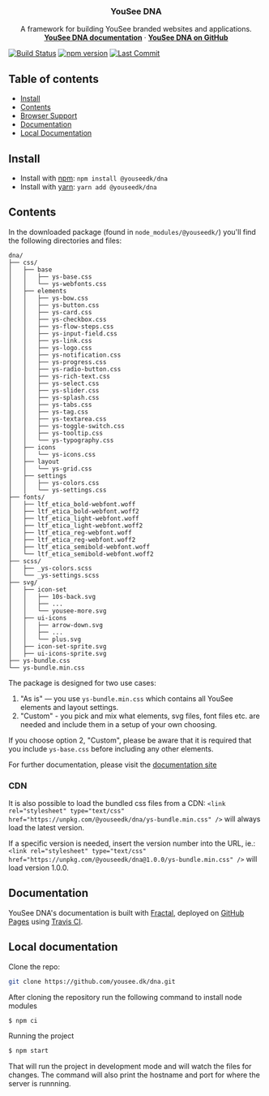 <h3 align="center">YouSee DNA </h3>
<p align="center">
  A framework for building YouSee branded websites and applications.
  <br>
  <a href="https://dna.yousee.dk"><strong>YouSee DNA documentation</strong></a> · <a href="https://github.com/youseedk/dna"><strong>YouSee DNA on GitHub</strong></a>
</p>

[![Build Status](https://travis-ci.com/youseedk/dna.svg?branch=master)](https://travis-ci.com/youseedk/dna)
[![npm version](https://img.shields.io/npm/v/@youseedk/dna.svg)](https://www.npmjs.com/package/@youseedk/dna)
[![Last Commit](https://img.shields.io/github/last-commit/youseedk/dna/master.svg)](https://github.com/youseedk/dna)

## Table of contents

- [Install](#install)
- [Contents](#contents)
- [Browser Support](#browser-support)
- [Documentation](#documentation)
- [Local Documentation](#local-documentation)

## Install

- Install with [npm](https://www.npmjs.com/): `npm install @youseedk/dna`
- Install with [yarn](https://yarnpkg.com/): `yarn add @youseedk/dna`

## Contents
In the downloaded package (found in `node_modules/@youseedk/`) you'll find the following directories and files:

```text
dna/
├── css/
│   ├── base
│   │   ├── ys-base.css
│   │   └── ys-webfonts.css
│   ├── elements
│   │   ├── ys-bow.css
│   │   ├── ys-button.css
│   │   ├── ys-card.css
│   │   ├── ys-checkbox.css
│   │   ├── ys-flow-steps.css
│   │   ├── ys-input-field.css
│   │   ├── ys-link.css
│   │   ├── ys-logo.css
│   │   ├── ys-notification.css
│   │   ├── ys-progress.css
│   │   ├── ys-radio-button.css
│   │   ├── ys-rich-text.css
│   │   ├── ys-select.css
│   │   ├── ys-slider.css
│   │   ├── ys-splash.css
│   │   ├── ys-tabs.css
│   │   ├── ys-tag.css
│   │   ├── ys-textarea.css
│   │   ├── ys-toggle-switch.css
│   │   ├── ys-tooltip.css
│   │   └── ys-typography.css
│   ├── icons
│   │   └── ys-icons.css
│   ├── layout
│   │   └── ys-grid.css
│   ├── settings
│   │   ├── ys-colors.css
│   │   └── ys-settings.css
├── fonts/
│   ├── ltf_etica_bold-webfont.woff
│   ├── ltf_etica_bold-webfont.woff2
│   ├── ltf_etica_light-webfont.woff
│   ├── ltf_etica_light-webfont.woff2
│   ├── ltf_etica_reg-webfont.woff
│   ├── ltf_etica_reg-webfont.woff2
│   ├── ltf_etica_semibold-webfont.woff
│   └── ltf_etica_semibold-webfont.woff2
├── scss/
│   ├── _ys-colors.scss
│   └── _ys-settings.scss
├── svg/
│   ├── icon-set
│   │   ├── 10s-back.svg
│   │   ├── ...
│   │   └── yousee-more.svg
│   ├── ui-icons
│   │   ├── arrow-down.svg
│   │   ├── ...
│   │   └── plus.svg
│   ├── icon-set-sprite.svg
│   ├── ui-icons-sprite.svg
├── ys-bundle.css
└── ys-bundle.min.css
```

The package is designed for two use cases:
1. "As is" — you use `ys-bundle.min.css` which contains all YouSee elements and layout settings.
2. "Custom" - you pick and mix what elements, svg files, font files etc. are needed and include them in a setup of your own choosing.

If you choose option 2, "Custom", please be aware that it is required that you include `ys-base.css` before including any other elements.

For further documentation, please visit the [documentation site](https://dna.yousee.dk)

### CDN
It is also possible to load the bundled css files from a CDN:
`<link rel="stylesheet" type="text/css" href="https://unpkg.com/@youseedk/dna/ys-bundle.min.css" />` will always load the latest version.

If a specific version is needed, insert the version number into the URL, ie.:
`<link rel="stylesheet" type="text/css" href="https://unpkg.com/@youseedk/dna@1.0.0/ys-bundle.min.css" />` will load version 1.0.0.

## Documentation
YouSee DNA's documentation is built with [Fractal](https://fractal.build/), deployed on [GitHub Pages](https://pages.github.com/) using [Travis CI](https://travis-ci.com).

## Local documentation
Clone the repo:
```bash
git clone https://github.com/yousee.dk/dna.git
```

After cloning the repository run the following command to install node modules
```bash
$ npm ci
```

Running the project
```bash
$ npm start
```

That will run the project in development mode and will watch the files for changes. The command will also
print the hostname and port for where the server is runnning.
